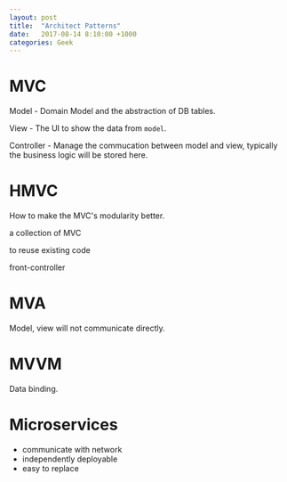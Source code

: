 ```yaml
---
layout: post
title:  "Architect Patterns"
date:   2017-08-14 8:10:00 +1000
categories: Geek
---
```


MVC
=======
Model - Domain Model and the abstraction of DB tables.

View - The UI to show the data from `model`.

Controller - Manage the commucation between model and view, typically the business logic will be stored here.

HMVC
=======
How to make the MVC's modularity better.

a collection of MVC

to reuse existing code

front-controller

MVA
=====
Model, view will not communicate directly.


MVVM
=======
Data binding.

Microservices
=============
- communicate with network
- independently deployable
- easy to replace

